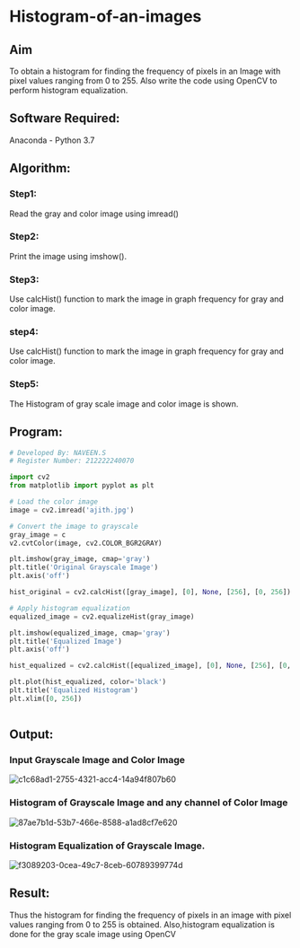 # Histogram-of-an-images
## Aim
To obtain a histogram for finding the frequency of pixels in an Image with pixel values ranging from 0 to 255. Also write the code using OpenCV to perform histogram equalization.

## Software Required:
Anaconda - Python 3.7

## Algorithm:
### Step1:
Read the gray and color image using imread()

### Step2:
Print the image using imshow().



### Step3:
Use calcHist() function to mark the image in graph frequency for gray and color image.

### step4:
Use calcHist() function to mark the image in graph frequency for gray and color image.

### Step5:
The Histogram of gray scale image and color image is shown.


## Program:
```python
# Developed By: NAVEEN.S
# Register Number: 212222240070

import cv2
from matplotlib import pyplot as plt

# Load the color image
image = cv2.imread('ajith.jpg')

# Convert the image to grayscale
gray_image = c
v2.cvtColor(image, cv2.COLOR_BGR2GRAY)

plt.imshow(gray_image, cmap='gray')
plt.title('Original Grayscale Image')
plt.axis('off')

hist_original = cv2.calcHist([gray_image], [0], None, [256], [0, 256])

# Apply histogram equalization
equalized_image = cv2.equalizeHist(gray_image)

plt.imshow(equalized_image, cmap='gray')
plt.title('Equalized Image')
plt.axis('off')

hist_equalized = cv2.calcHist([equalized_image], [0], None, [256], [0, 256])

plt.plot(hist_equalized, color='black')
plt.title('Equalized Histogram')
plt.xlim([0, 256])



```
## Output:
### Input Grayscale Image and Color Image
![c1c68ad1-2755-4321-acc4-14a94f807b60](https://github.com/user-attachments/assets/d0c69295-851c-4996-9976-d6588fb3eec1)


### Histogram of Grayscale Image and any channel of Color Image
![87ae7b1d-53b7-466e-8588-a1ad8cf7e620](https://github.com/user-attachments/assets/1e712c45-b092-4f64-8cf0-53f848c496ed)





### Histogram Equalization of Grayscale Image.
![f3089203-0cea-49c7-8ceb-60789399774d](https://github.com/user-attachments/assets/5e524c7c-37cc-469b-bc1d-746518dc950c)





## Result: 
Thus the histogram for finding the frequency of pixels in an image with pixel values ranging from 0 to 255 is obtained. Also,histogram equalization is done for the gray scale image using OpenCV
